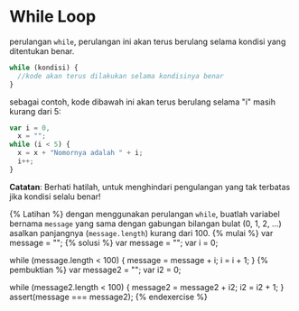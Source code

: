 # While Loop

perulangan `while`, perulangan ini akan terus berulang selama kondisi yang ditentukan benar.

```javascript
while (kondisi) {
  //kode akan terus dilakukan selama kondisinya benar
}
```

sebagai contoh, kode dibawah ini akan terus berulang selama "i" masih kurang dari 5:

```javascript
var i = 0,
  x = "";
while (i < 5) {
  x = x + "Nomornya adalah " + i;
  i++;
}
```

**Catatan**: Berhati hatilah, untuk menghindari pengulangan yang tak terbatas jika kondisi selalu benar!

{% Latihan %}
dengan menggunakan perulangan `while`, buatlah variabel bernama `message` yang sama dengan gabungan bilangan bulat (0, 1, 2, ...) asalkan panjangnya (`message.length`) kurang dari 100.
{% mulai %}
var message = "";
{% solusi %}
var message = "";
var i = 0;

while (message.length < 100) {
message = message + i;
i = i + 1;
}
{% pembuktian %}
var message2 = "";
var i2 = 0;

while (message2.length < 100) {
message2 = message2 + i2;
i2 = i2 + 1;
}
assert(message === message2);
{% endexercise %}
